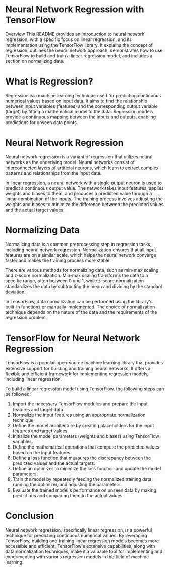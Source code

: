 # Neural Network Regression with TensorFlow
Overview
This README provides an introduction to neural network regression, with a specific focus on linear regression, and its implementation using the TensorFlow library. It explains the concept of regression, outlines the neural network approach, demonstrates how to use TensorFlow to build and train a linear regression model, and includes a section on normalizing data.

# What is Regression?
Regression is a machine learning technique used for predicting continuous numerical values based on input data. It aims to find the relationship between input variables (features) and the corresponding output variable (target) by fitting a mathematical model to the data. Regression models provide a continuous mapping between the inputs and outputs, enabling predictions for unseen data points.

# Neural Network Regression
Neural network regression is a variant of regression that utilizes neural networks as the underlying model. Neural networks consist of interconnected layers of artificial neurons, which learn to extract complex patterns and relationships from the input data.

In linear regression, a neural network with a single output neuron is used to predict a continuous output value. The network takes input features, applies weights and biases to them, and produces a predicted value through a linear combination of the inputs. The training process involves adjusting the weights and biases to minimize the difference between the predicted values and the actual target values.

# Normalizing Data
Normalizing data is a common preprocessing step in regression tasks, including neural network regression. Normalization ensures that all input features are on a similar scale, which helps the neural network converge faster and makes the training process more stable.

There are various methods for normalizing data, such as min-max scaling and z-score normalization. Min-max scaling transforms the data to a specific range, often between 0 and 1, while z-score normalization standardizes the data by subtracting the mean and dividing by the standard deviation.

In TensorFlow, data normalization can be performed using the library's built-in functions or manually implemented. The choice of normalization technique depends on the nature of the data and the requirements of the regression problem.

# TensorFlow for Neural Network Regression
TensorFlow is a popular open-source machine learning library that provides extensive support for building and training neural networks. It offers a flexible and efficient framework for implementing regression models, including linear regression.

To build a linear regression model using TensorFlow, the following steps can be followed:

1. Import the necessary TensorFlow modules and prepare the input features and target data.
2. Normalize the input features using an appropriate normalization technique.
3. Define the model architecture by creating placeholders for the input features and target values.
4. Initialize the model parameters (weights and biases) using TensorFlow variables.
5. Define the mathematical operations that compute the predicted values based on the input features.
6. Define a loss function that measures the discrepancy between the predicted values and the actual targets.
7. Define an optimizer to minimize the loss function and update the model parameters.
8. Train the model by repeatedly feeding the normalized training data, running the optimizer, and adjusting the parameters.
9. Evaluate the trained model's performance on unseen data by making predictions and comparing them to the actual values.

# Conclusion
Neural network regression, specifically linear regression, is a powerful technique for predicting continuous numerical values. By leveraging TensorFlow, building and training linear regression models becomes more accessible and efficient. TensorFlow's extensive capabilities, along with data normalization techniques, make it a valuable tool for implementing and experimenting with various regression models in the field of machine learning.




